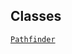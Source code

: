 ---
---
## Classes

<a href="../object/Pathfinder.html#Pathfinder"
target="main"><code>Pathfinder</code></a>  
